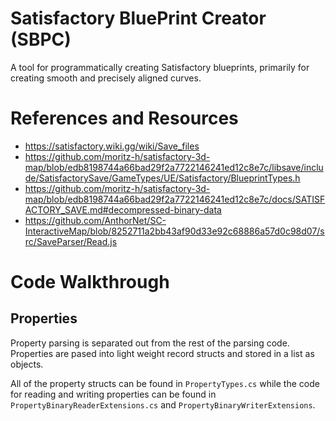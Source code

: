 # Satisfactory BluePrint Creator (SBPC)

A tool for programmatically creating Satisfactory blueprints, primarily for creating smooth and precisely aligned curves.

# References and Resources

- https://satisfactory.wiki.gg/wiki/Save_files
- https://github.com/moritz-h/satisfactory-3d-map/blob/edb8198744a66bad29f2a7722146241ed12c8e7c/libsave/include/SatisfactorySave/GameTypes/UE/Satisfactory/BlueprintTypes.h
- https://github.com/moritz-h/satisfactory-3d-map/blob/edb8198744a66bad29f2a7722146241ed12c8e7c/docs/SATISFACTORY_SAVE.md#decompressed-binary-data
- https://github.com/AnthorNet/SC-InteractiveMap/blob/8252711a2bb43af90d33e92c68886a57d0c98d07/src/SaveParser/Read.js

# Code Walkthrough

## Properties

Property parsing is separated out from the rest of the parsing code. Properties are pased into light weight record structs and stored in a list as objects.

All of the property structs can be found in `PropertyTypes.cs` while the code for reading and writing properties can be found in `PropertyBinaryReaderExtensions.cs` and `PropertyBinaryWriterExtensions`.
